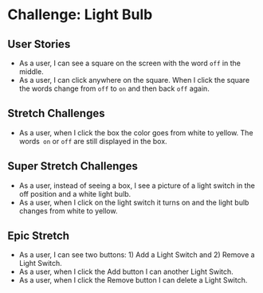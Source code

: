 # Challenge: Light Bulb

## User Stories
- As a user, I can see a square on the screen with the word `off` in the middle.
- As a user, I can click anywhere on the square. When I click the square the words change from `off` to `on` and then back `off` again.

## Stretch Challenges
- As a user, when I click the box the color goes from white to yellow. The words` on` or `off` are still displayed in the box.

## Super Stretch Challenges
- As a user, instead of seeing a box, I see a picture of a light switch in the off position and a white light bulb.
- As a user, when I click on the light switch it turns on and the light bulb changes from white to yellow.

## Epic Stretch
- As a user, I can see two buttons: 1) Add a Light Switch and 2) Remove a Light Switch.
- As a user, when I click the Add button I can another Light Switch.
- As a user, when I click the Remove button I can delete a Light Switch.
